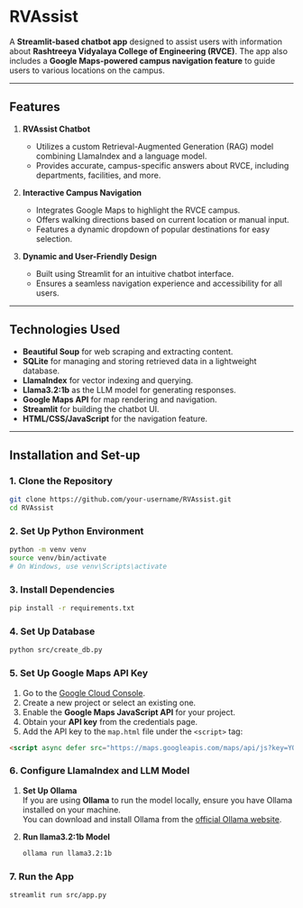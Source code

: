 # **RVAssist**

A **Streamlit-based chatbot app** designed to assist users with information about **Rashtreeya Vidyalaya College of Engineering (RVCE)**. The app also includes a **Google Maps-powered campus navigation feature** to guide users to various locations on the campus.

---

## **Features**

1. **RVAssist Chatbot**  
   - Utilizes a custom Retrieval-Augmented Generation (RAG) model combining LlamaIndex and a language model.  
   - Provides accurate, campus-specific answers about RVCE, including departments, facilities, and more.

2. **Interactive Campus Navigation**  
   - Integrates Google Maps to highlight the RVCE campus.  
   - Offers walking directions based on current location or manual input.  
   - Features a dynamic dropdown of popular destinations for easy selection.

3. **Dynamic and User-Friendly Design**  
   - Built using Streamlit for an intuitive chatbot interface.  
   - Ensures a seamless navigation experience and accessibility for all users.

---

## **Technologies Used**

- **Beautiful Soup** for web scraping and extracting content. 
- **SQLite** for managing and storing retrieved data in a lightweight database.  
- **LlamaIndex** for vector indexing and querying.  
- **Llama3.2:1b** as the LLM model for generating responses.   
- **Google Maps API** for map rendering and navigation.  
- **Streamlit** for building the chatbot UI.   
- **HTML/CSS/JavaScript** for the navigation feature.

---

## **Installation and Set-up**

### **1. Clone the Repository**
```bash
git clone https://github.com/your-username/RVAssist.git
cd RVAssist 
```

### **2. Set Up Python Environment**
```bash
python -m venv venv
source venv/bin/activate  
# On Windows, use venv\Scripts\activate
```

### **3. Install Dependencies**
```bash
pip install -r requirements.txt
```

### **4. Set Up Database**
```bash
python src/create_db.py
```

### **5. Set Up Google Maps API Key**

1. Go to the [Google Cloud Console](https://console.cloud.google.com/).
2. Create a new project or select an existing one.
3. Enable the **Google Maps JavaScript API** for your project.
4. Obtain your **API key** from the credentials page.
5. Add the API key to the `map.html` file under the `<script>` tag:

```html
<script async defer src="https://maps.googleapis.com/maps/api/js?key=YOUR_GOOGLE_MAPS_API_KEY&libraries=places&callback=initMap"></script>
```

### **6. Configure LlamaIndex and LLM Model**

1. **Set Up Ollama**  
   If you are using **Ollama** to run the model locally, ensure you have Ollama installed on your machine.  
   You can download and install Ollama from the [official Ollama website](https://ollama.com/).

2. **Run llama3.2:1b Model**  
   ```bash
   ollama run llama3.2:1b
   ```

### **7. Run the App**
```bash
streamlit run src/app.py
```
